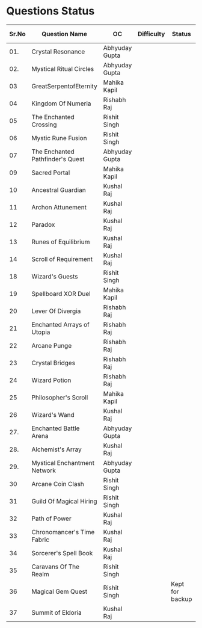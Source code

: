# Questions Status

| Sr.No | Question Name                    | OC             | Difficulty | Status | Question Inspiration |
| ----- | -------------------------------- | -------------- | ------ | ------ | ------ |
| 01.   | Crystal Resonance                | Abhyuday Gupta |  | | |
| 02.   | Mystical Ritual Circles          | Abhyuday Gupta |        | | |
| 03    | GreatSerpentofEternity           | Mahika Kapil   |  | | |
| 04    | Kingdom Of Numeria               | Rishabh Raj    |        | | |
| 05    | The Enchanted Crossing           | Rishit Singh   |  | | |
| 06    | Mystic Rune Fusion               | Rishit Singh   |        | | |
| 07    | The Enchanted Pathfinder's Quest | Abhyuday Gupta |        | | |
| 09    | Sacred Portal                    | Mahika Kapil   |        | | |
| 10    | Ancestral Guardian               | Kushal Raj     |        | | |
| 11    | Archon Attunement                | Kushal Raj     |        | | |
| 12    | Paradox                          | Kushal Raj     |        | | |
| 13    | Runes of Equilibrium             | Kushal Raj     |        | | |
| 14    | Scroll of Requirement            | Kushal Raj     |        | | |
| 18    | Wizard's Guests                  | Rishit Singh   |        | | |
| 19    | Spellboard XOR Duel              | Mahika Kapil   |        | | |
| 20    | Lever Of Divergia                | Rishabh Raj    |        | | |
| 21    | Enchanted Arrays of Utopia       | Rishabh Raj    |        | | |
| 22    | Arcane Punge                     | Rishabh Raj    |        | | |
| 23    | Crystal Bridges                  | Rishabh Raj    |        | | |
| 24    | Wizard Potion                    | Rishabh Raj    |        | | |
| 25    | Philosopher's Scroll             | Mahika Kapil   |        | | |
| 26    | Wizard's Wand                    | Kushal Raj     |        | | |
| 27.   | Enchanted Battle Arena           | Abhyuday Gupta |        | | |
| 28.   | Alchemist's Array                | Kushal Raj     |        | | |
| 29.   | Mystical Enchantment Network     | Abhyuday Gupta |        | | |
| 30    | Arcane Coin Clash                | Rishit Singh   |        | | |
| 31    | Guild Of Magical Hiring          | Rishit Singh   |        | | |
| 32    | Path of Power                    | Kushal Raj     |        | | |
| 33    | Chronomancer's Time Fabric       | Kushal Raj     |        | | |
| 34    | Sorcerer's Spell Book            | Kushal Raj     |        | | |
| 35    | Caravans Of The Realm            | Rishit Singh   |        | | |
| 36    | Magical Gem Quest                | Rishit Singh   |  | Kept for backup | |
| 37    | Summit of Eldoria                | Kushal Raj     |        | | |
